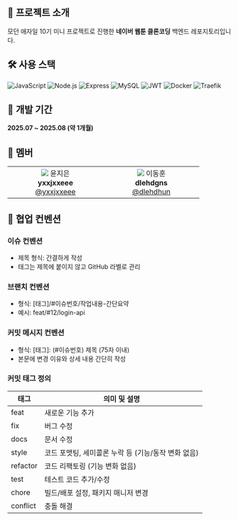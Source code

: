 ## 📌 프로젝트 소개
모던 애자일 10기 미니 프로젝트로 진행한 **네이버 웹툰 클론코딩** 백엔드 레포지토리입니다.

<!-- 
## 🌐 배포
https://www.induktoon.site
-->

## 🛠️ 사용 스택
![JavaScript](https://img.shields.io/badge/JavaScript-F7DF1E?style=for-the-badge&logo=javascript&logoColor=black)
![Node.js](https://img.shields.io/badge/Node.js-339933?style=for-the-badge&logo=node.js&logoColor=white)
![Express](https://img.shields.io/badge/Express-000000?style=for-the-badge&logo=express&logoColor=white)
![MySQL](https://img.shields.io/badge/MySQL-4479A1?style=for-the-badge&logo=mysql&logoColor=white)
![JWT](https://img.shields.io/badge/JWT-black?style=for-the-badge&logo=jsonwebtokens)
![Docker](https://img.shields.io/badge/Docker-2496ED?style=for-the-badge&logo=docker&logoColor=white)
![Traefik](https://img.shields.io/badge/Traefik-24A1C1?style=for-the-badge&logo=traefikproxy&logoColor=white)

## 📅 개발 기간
**2025.07 ~ 2025.08 (약 1개월)**

## 👥 멤버
<table>
  <tr>
    <td align="center" width="200px">
      <img src="https://github.com/yxxjxxeee.png" />
      윤지은<br/>
      <b>yxxjxxeee</b><br/>
      <a href="https://github.com/yxxjxxeee">@yxxjxxeee</a>
    </td>
    <td align="center" width="200px">
      <img src="https://github.com/dlehdhun.png" />
      이동훈<br/>
      <b>dlehdgns</b><br/>
      <a href="https://github.com/dlehdhun">@dlehdhun</a>
    </td>
  </tr>
</table>

## 📝 협업 컨벤션
### 이슈 컨벤션
- 제목 형식: 간결하게 작성
- 태그는 제목에 붙이지 않고 GitHub 라벨로 관리
### 브랜치 컨벤션
- 형식: [태그]/#이슈번호/작업내용-간단요약
- 예시: feat/#12/login-api
### 커밋 메시지 컨벤션
- 형식: [태그]: (#이슈번호) 제목 (75자 이내)
- 본문에 변경 이유와 상세 내용 간단히 작성
### 커밋 태그 정의
| 태그      | 의미 및 설명                                  |
|-----------|--------------------------------------------|
| feat      | 새로운 기능 추가                             |
| fix       | 버그 수정                                   |
| docs      | 문서 수정                                   |
| style     | 코드 포맷팅, 세미콜론 누락 등 (기능/동작 변화 없음) |
| refactor  | 코드 리팩토링 (기능 변화 없음)             |
| test      | 테스트 코드 추가/수정                        |
| chore     | 빌드/배포 설정, 패키지 매니저 변경          |
| conflict  | 충돌 해결                                   |

